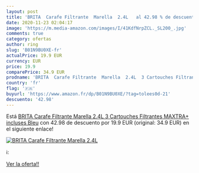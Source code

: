 ```yaml
---
layout: post
title: 'BRITA  Carafe Filtrante  Marella  2.4L   al 42.98 % de descuento'
date: 2020-11-23 02:04:17
image: 'https://m.media-amazon.com/images/I/41KdfNrpZCL._SL200_.jpg'
comments: true
category: ofertas
author: ring
slug: 'B01N9BU0XE-fr'
actualPrice: 19.9 EUR
currency: EUR
price: 19.9
comparePrice: 34.9 EUR
prodname: 'BRITA  Carafe Filtrante  Marella  2.4L  3 Cartouches Filtrantes MAXTRA+ incluses Bleu'
country: 'fr'
flag: '🇫🇷'
buyurl: 'https://www.amazon.fr/dp/B01N9BU0XE/?tag=tolees0d-21'
descuento: '42.98'
---
```


Está [BRITA  Carafe Filtrante  Marella  2.4L  3 Cartouches Filtrantes MAXTRA+ incluses Bleu](https://www.amazon.fr/dp/B01N9BU0XE/?tag=tolees0d-21) con 42.98 de descuento por 19.9 EUR (original: 34.9 EUR) en el siguiente enlace!

[![BRITA  Carafe Filtrante  Marella  2.4L  ](https://m.media-amazon.com/images/I/41KdfNrpZCL._SL200_.jpg)](https://www.amazon.fr/dp/B01N9BU0XE/?tag=tolees0d-21)

ℹ️:


[Ver la oferta!!](https://www.amazon.fr/dp/B01N9BU0XE/?tag=tolees0d-21)
